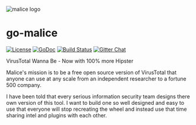 ![malice logo][malice-logo]

# go-malice
[![License][license]](http://www.apache.org/licenses/LICENSE-2.0)
[![GoDoc](https://godoc.org/github.com/blacktop/go-malice?status.svg)](https://godoc.org/github.com/blacktop/go-malice)
[![Build Status][travis-badge]](https://travis-ci.org/blacktop/go-malice)
[![Gitter Chat][gitter-badge]](https://gitter.im/blacktop/go-malice)

VirusTotal Wanna Be - Now with 100% more Hipster

Malice's mission is to be a free open source version of VirusTotal that anyone can use at any scale from an independent researcher to a fortune 500 company.

I have been told that every serious information security team designs there own version of this tool.  I want to build one so well designed and easy to use that everyone will stop recreating the wheel and instead use that time sharing intel and plugins with each other.

<!-- Links -->
[malice-logo]: https://raw.githubusercontent.com/blacktop/go-malice/master/docs/logo/malice.png
[travis-badge]: https://travis-ci.org/blacktop/malice.svg?branch=master
[gittip-badge]: http://img.shields.io/gittip/blacktop.svg
[gitter-badge]: https://badges.gitter.im/blacktop/malice.png
[license]: https://img.shields.io/badge/licence-Apache%202-blue.svg

